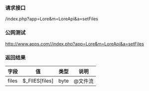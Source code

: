 ### **请求接口**
/index.php?app=Lore&m=LoreApi&a=setFiles



### **公网测试**
http://www.apps.com//index.php?app=Lore&m=LoreApi&a=setFiles



### **返回结果**
|字段        |值          |类型    |说明        |
| ---------  |--------    |-------- |--------  |
|files          |$_FIlES[files]   |byte    |@文件流   |
